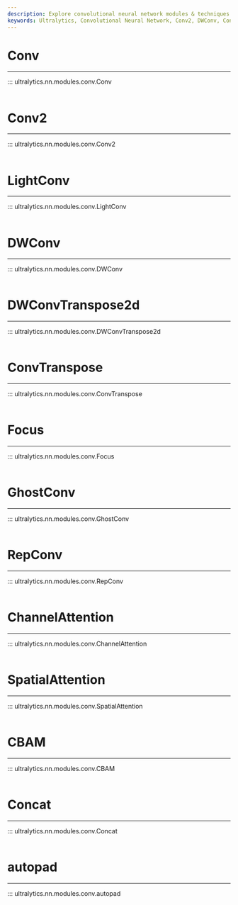 ```yaml
---
description: Explore convolutional neural network modules & techniques such as LightConv, DWConv, ConvTranspose, GhostConv, CBAM & autopad with Ultralytics Docs.
keywords: Ultralytics, Convolutional Neural Network, Conv2, DWConv, ConvTranspose, GhostConv, ChannelAttention, CBAM, autopad
---
```


# Conv
---
::: ultralytics.nn.modules.conv.Conv
<br><br>

# Conv2
---
::: ultralytics.nn.modules.conv.Conv2
<br><br>

# LightConv
---
::: ultralytics.nn.modules.conv.LightConv
<br><br>

# DWConv
---
::: ultralytics.nn.modules.conv.DWConv
<br><br>

# DWConvTranspose2d
---
::: ultralytics.nn.modules.conv.DWConvTranspose2d
<br><br>

# ConvTranspose
---
::: ultralytics.nn.modules.conv.ConvTranspose
<br><br>

# Focus
---
::: ultralytics.nn.modules.conv.Focus
<br><br>

# GhostConv
---
::: ultralytics.nn.modules.conv.GhostConv
<br><br>

# RepConv
---
::: ultralytics.nn.modules.conv.RepConv
<br><br>

# ChannelAttention
---
::: ultralytics.nn.modules.conv.ChannelAttention
<br><br>

# SpatialAttention
---
::: ultralytics.nn.modules.conv.SpatialAttention
<br><br>

# CBAM
---
::: ultralytics.nn.modules.conv.CBAM
<br><br>

# Concat
---
::: ultralytics.nn.modules.conv.Concat
<br><br>

# autopad
---
::: ultralytics.nn.modules.conv.autopad
<br><br>
